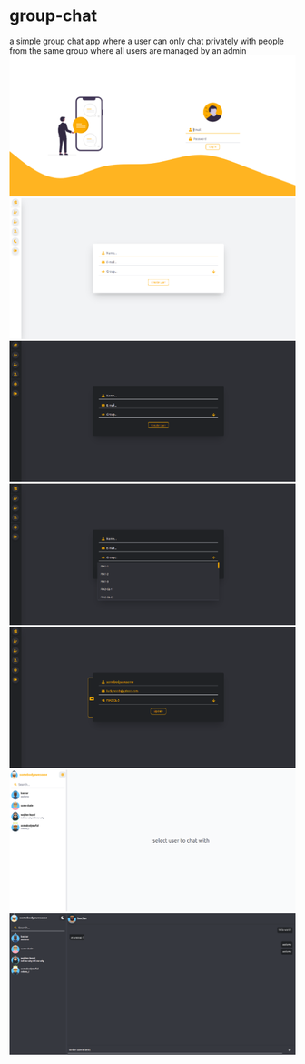 # group-chat
a simple group chat app where a user can only chat privately with people from the same group where all users are managed by an admin 
<br/>
<img src="preview/Screenshot from 2022-02-04 19-35-20.png" alt="wio" />
<br/>
<img src="preview/Screenshot from 2022-02-04 19-37-41.png" alt="wio" />
<br/>
<img src="preview/Screenshot from 2022-02-04 19-38-26.png" alt="wio" />
<br/>
<img src="preview/Screenshot from 2022-02-04 19-39-01.png" alt="wio" />
<br/>
<img src="preview/Screenshot from 2022-02-04 19-40-13.png" alt="wio" />
<br/>
<img src="preview/Screenshot from 2022-02-04 19-42-31.png" alt="wio" />
<br/>
<img src="preview/Screenshot from 2022-02-04 19-43-26.png" alt="wio" />
